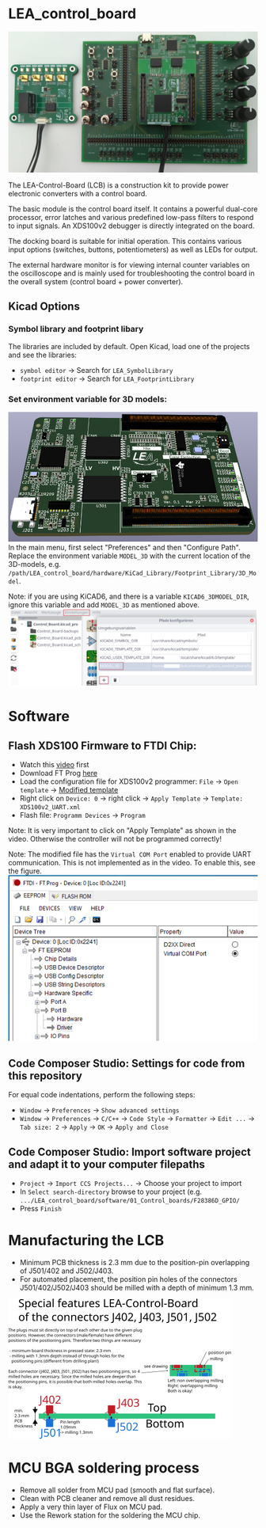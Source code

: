 # LEA_control_board

![](documentation/lcb_all_pcbs.png)    

The LEA-Control-Board (LCB) is a construction kit to provide power electronic converters with a control board.

The basic module is the control board itself. It contains a powerful dual-core processor, error latches and various predefined low-pass filters to respond to input signals. An XDS100v2 debugger is directly integrated on the board. 

The docking board is suitable for initial operation. This contains various input options (switches, buttons, potentiometers) as well as LEDs for output.

The external hardware monitor is for viewing internal counter variables on the oscilloscope and is mainly used for troubleshooting the control board in the overall system (control board + power converter).

## Kicad Options
### Symbol library and footprint libary
The libraries are included by default. Open Kicad, load one of the projects and see the libraries:
 * `symbol editor` -> Search for `LEA_SymbolLibrary`
 * `footprint editor` -> Search for `LEA_FootprintLibrary`

### Set environment variable for 3D models:
![](documentation/3d_model.png)
In the main menu, first select "Preferences" and then "Configure Path".
Replace the environment variable `MODEL_3D` with the current location of the 3D-models, e.g. `/path/LEA_control_board/hardware/KiCad_Library/Footprint_Library/3D_Model`. 

Note: if you are using KiCAD6, and there is a variable `KICAD6_3DMODEL_DIR`, ignore this variable and add `MODEL_3D` as mentioned above.
![](documentation/00_KiCAD_settings/3d_model_path_preferences.png)

# Software
## Flash XDS100 Firmware to FTDI Chip:
 * Watch this [video](https://www.youtube.com/watch?v=vZaF5ckf3OQ) first
 * Download FT Prog [here](https://ftdichip.com/utilities/)
 * Load the configuration file for XDS100v2 programmer: `File` -> `Open template` -> [Modified template](/software/01_Control_boards/XDS100v2_UART.xml)
 * Right click on `Device: 0` -> right click -> `Apply Template` -> `Template: XDS100v2_UART.xml`
 * Flash file: `Programm Devices` -> `Program`
 
Note: 
It is very important to click on "Apply Template" as shown in the video. Otherwise the controller will not be programmed correctly!

Note: 
The modified file has the `Virtual COM Port` enabled to provide UART communication. This is not implemented as in the video. To enable this, see the figure. 
![](/software/01_Control_boards/virtual_com_port.png)

## Code Composer Studio: Settings for code from this repository
For equal code indentations, perform the following steps:
 * `Window` -> `Preferences` -> `Show advanced settings`
 * `Window` -> `Preferences` -> `C/C++` -> `Code Style` -> `Formatter` -> `Edit ...` -> `Tab size: 2` -> `Apply` -> `OK` -> `Apply and Close`

## Code Composer Studio: Import software project and adapt it to your computer filepaths
 * `Project` -> `Import CCS Projects...` -> Choose your project to import
 * In `Select search-directory` browse to your project (e.g. `.../LEA_control_board/software/01_Control_boards/F28386D_GPIO/`
 * Press `Finish`
 



# Manufacturing the LCB
 * Minimum PCB thickness is 2.3 mm due to the position-pin overlapping of J501/402 and J502/J403.
 * For automated placement, the position pin holes of the connectors J501/402/J502/J403 should be milled with a depth of minimum 1.3 mm. 
 
![](/documentation/01_Control_boards/LCB-CCB-01/PCB_Manufacturing.png)

# MCU BGA soldering process
 * Remove all solder from MCU pad (smooth and flat surface).
 * Clean with PCB cleaner and remove all dust residues.
 * Apply a very thin layer of Flux on MCU pad.
 * Use the Rework station for the soldering the MCU chip.
